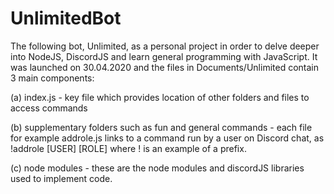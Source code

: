 # UnlimitedBot

The following bot, Unlimited, as a personal project in order to delve deeper into NodeJS, DiscordJS and learn general programming with JavaScript. 
It was launched on 30.04.2020 and the files in Documents/Unlimited contain 3 main components:

(a) index.js - key file which provides location of other folders and files to access commands

(b) supplementary folders such as fun and general commands - each file for example addrole.js links to a command run by a user on Discord chat, as !addrole [USER] [ROLE] where ! is an example of a prefix.

(c) node modules - these are the node modules and discordJS libraries used to implement code. 
